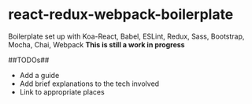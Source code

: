 # react-redux-webpack-boilerplate #
Boilerplate set up with Koa-React, Babel, ESLint, Redux, Sass, Bootstrap, Mocha, Chai, Webpack **This is still a work in progress**

##TODOs##
- Add a guide
- Add brief explanations to the tech involved
- Link to appropriate places
